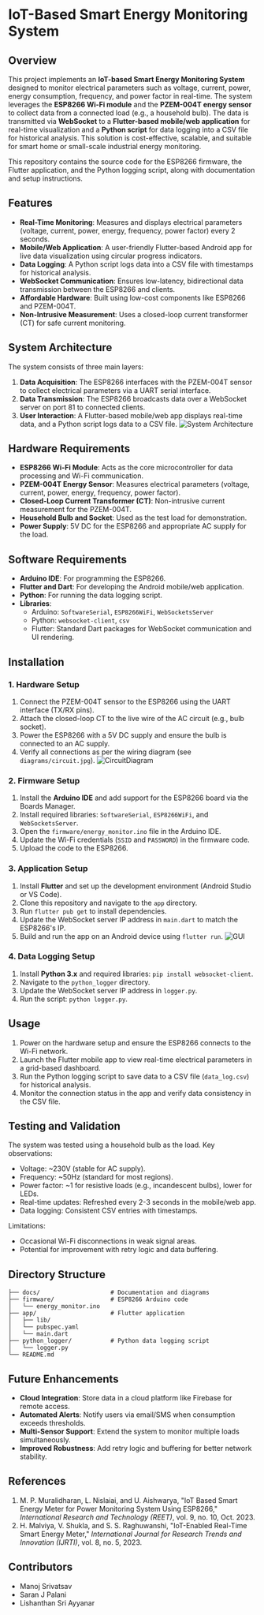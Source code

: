 # IoT-Based Smart Energy Monitoring System

## Overview
This project implements an **IoT-based Smart Energy Monitoring System** designed to monitor electrical parameters such as voltage, current, power, energy consumption, frequency, and power factor in real-time. The system leverages the **ESP8266 Wi-Fi module** and the **PZEM-004T energy sensor** to collect data from a connected load (e.g., a household bulb). The data is transmitted via **WebSocket** to a **Flutter-based mobile/web application** for real-time visualization and a **Python script** for data logging into a CSV file for historical analysis. This solution is cost-effective, scalable, and suitable for smart home or small-scale industrial energy monitoring.

This repository contains the source code for the ESP8266 firmware, the Flutter application, and the Python logging script, along with documentation and setup instructions.

## Features
- **Real-Time Monitoring**: Measures and displays electrical parameters (voltage, current, power, energy, frequency, power factor) every 2 seconds.
- **Mobile/Web Application**: A user-friendly Flutter-based Android app for live data visualization using circular progress indicators.
- **Data Logging**: A Python script logs data into a CSV file with timestamps for historical analysis.
- **WebSocket Communication**: Ensures low-latency, bidirectional data transmission between the ESP8266 and clients.
- **Affordable Hardware**: Built using low-cost components like ESP8266 and PZEM-004T.
- **Non-Intrusive Measurement**: Uses a closed-loop current transformer (CT) for safe current monitoring.

## System Architecture
The system consists of three main layers:
1. **Data Acquisition**: The ESP8266 interfaces with the PZEM-004T sensor to collect electrical parameters via a UART serial interface.
2. **Data Transmission**: The ESP8266 broadcasts data over a WebSocket server on port 81 to connected clients.
3. **User Interaction**: A Flutter-based mobile/web app displays real-time data, and a Python script logs data to a CSV file.
![System Architecture](diagrams/SystemArchiOverview_FlowChart.png)

## Hardware Requirements
- **ESP8266 Wi-Fi Module**: Acts as the core microcontroller for data processing and Wi-Fi communication.
- **PZEM-004T Energy Sensor**: Measures electrical parameters (voltage, current, power, energy, frequency, power factor).
- **Closed-Loop Current Transformer (CT)**: Non-intrusive current measurement for the PZEM-004T.
- **Household Bulb and Socket**: Used as the test load for demonstration.
- **Power Supply**: 5V DC for the ESP8266 and appropriate AC supply for the load.

## Software Requirements
- **Arduino IDE**: For programming the ESP8266.
- **Flutter and Dart**: For developing the Android mobile/web application.
- **Python**: For running the data logging script.
- **Libraries**:
  - Arduino: `SoftwareSerial`, `ESP8266WiFi`, `WebSocketsServer`
  - Python: `websocket-client`, `csv`
  - Flutter: Standard Dart packages for WebSocket communication and UI rendering.

## Installation
### 1. Hardware Setup
1. Connect the PZEM-004T sensor to the ESP8266 using the UART interface (TX/RX pins).
2. Attach the closed-loop CT to the live wire of the AC circuit (e.g., bulb socket).
3. Power the ESP8266 with a 5V DC supply and ensure the bulb is connected to an AC supply.
4. Verify all connections as per the wiring diagram (see `diagrams/circuit.jpg`).
![CircuitDiagram](diagrams/Circuit.jpg)

### 2. Firmware Setup
1. Install the **Arduino IDE** and add support for the ESP8266 board via the Boards Manager.
2. Install required libraries: `SoftwareSerial`, `ESP8266WiFi`, and `WebSocketsServer`.
3. Open the `firmware/energy_monitor.ino` file in the Arduino IDE.
4. Update the Wi-Fi credentials (`SSID` and `PASSWORD`) in the firmware code.
5. Upload the code to the ESP8266.

### 3. Application Setup
1. Install **Flutter** and set up the development environment (Android Studio or VS Code).
2. Clone this repository and navigate to the `app` directory.
3. Run `flutter pub get` to install dependencies.
4. Update the WebSocket server IP address in `main.dart` to match the ESP8266's IP.
5. Build and run the app on an Android device using `flutter run`.
![GUI](diagrams/GUI.png)

### 4. Data Logging Setup
1. Install **Python 3.x** and required libraries: `pip install websocket-client`.
2. Navigate to the `python_logger` directory.
3. Update the WebSocket server IP address in `logger.py`.
4. Run the script: `python logger.py`.

## Usage
1. Power on the hardware setup and ensure the ESP8266 connects to the Wi-Fi network.
2. Launch the Flutter mobile app to view real-time electrical parameters in a grid-based dashboard.
3. Run the Python logging script to save data to a CSV file (`data_log.csv`) for historical analysis.
4. Monitor the connection status in the app and verify data consistency in the CSV file.

## Testing and Validation
The system was tested using a household bulb as the load. Key observations:
- Voltage: ~230V (stable for AC supply).
- Frequency: ~50Hz (standard for most regions).
- Power factor: ~1 for resistive loads (e.g., incandescent bulbs), lower for LEDs.
- Real-time updates: Refreshed every 2-3 seconds in the mobile/web app.
- Data logging: Consistent CSV entries with timestamps.

Limitations:
- Occasional Wi-Fi disconnections in weak signal areas.
- Potential for improvement with retry logic and data buffering.

## Directory Structure
```
├── docs/                    # Documentation and diagrams
├── firmware/                # ESP8266 Arduino code
│   └── energy_monitor.ino
├── app/                     # Flutter application
│   ├── lib/
│   └── pubspec.yaml
│   └── main.dart
├── python_logger/           # Python data logging script
│   └── logger.py
└── README.md
```

## Future Enhancements
- **Cloud Integration**: Store data in a cloud platform like Firebase for remote access.
- **Automated Alerts**: Notify users via email/SMS when consumption exceeds thresholds.
- **Multi-Sensor Support**: Extend the system to monitor multiple loads simultaneously.
- **Improved Robustness**: Add retry logic and buffering for better network stability.

## References
1. M. P. Muralidharan, L. Nislaiai, and U. Aishwarya, "IoT Based Smart Energy Meter for Power Monitoring System Using ESP8266," *International Research and Technology (REET)*, vol. 9, no. 10, Oct. 2023.
2. H. Malviya, V. Shukla, and S. S. Raghuwanshi, "IoT-Enabled Real-Time Smart Energy Meter," *International Journal for Research Trends and Innovation (IJRTI)*, vol. 8, no. 5, 2023.

## Contributors
- Manoj Srivatsav
- Saran J Palani
- Lishanthan Sri Ayyanar

